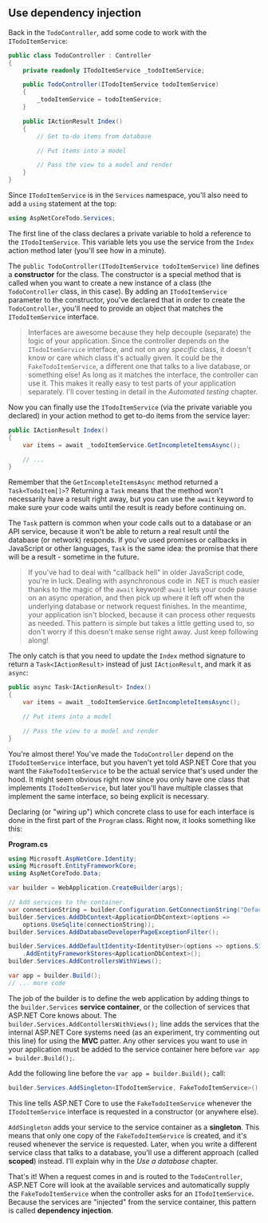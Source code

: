 ## Use dependency injection
Back in the `TodoController`, add some code to work with the `ITodoItemService`:

```csharp
public class TodoController : Controller
{
    private readonly ITodoItemService _todoItemService;

    public TodoController(ITodoItemService todoItemService)
    {
        _todoItemService = todoItemService;
    }

    public IActionResult Index()
    {
        // Get to-do items from database

        // Put items into a model

        // Pass the view to a model and render
    }
}
```

Since `ITodoItemService` is in the `Services` namespace, you'll also need to add a `using` statement at the top:

```csharp
using AspNetCoreTodo.Services;
```

The first line of the class declares a private variable to hold a reference to the `ITodoItemService`. This variable lets you use the service from the `Index` action method later (you'll see how in a minute).

The `public TodoController(ITodoItemService todoItemService)` line defines a **constructor** for the class. The constructor is a special method that is called when you want to create a new instance of a class (the `TodoController` class, in this case). By adding an `ITodoItemService` parameter to the constructor, you've declared that in order to create the `TodoController`, you'll need to provide an object that matches the `ITodoItemService` interface.

> Interfaces are awesome because they help decouple (separate) the logic of your application. Since the controller depends on the `ITodoItemService` interface, and not on any *specific* class, it doesn't know or care which class it's actually given. It could be the `FakeTodoItemService`, a different one that talks to a live database, or something else! As long as it matches the interface, the controller can use it. This makes it really easy to test parts of your application separately. I'll cover testing in detail in the *Automated testing* chapter.

Now you can finally use the `ITodoItemService` (via the private variable you declared) in your action method to get to-do items from the service layer:

```csharp
public IActionResult Index()
{
    var items = await _todoItemService.GetIncompleteItemsAsync();

    // ...
}
```

Remember that the `GetIncompleteItemsAsync` method returned a `Task<TodoItem[]>`? Returning a `Task` means that the method won't necessarily have a result right away, but you can use the `await` keyword to make sure your code waits until the result is ready before continuing on.

The `Task` pattern is common when your code calls out to a database or an API service, because it won't be able to return a real result until the database (or network) responds. If you've used promises or callbacks in JavaScript or other languages, `Task` is the same idea: the promise that there will be a result - sometime in the future.

> If you've had to deal with "callback hell" in older JavaScript code, you're in luck. Dealing with asynchronous code in .NET is much easier thanks to the magic of the `await` keyword! `await` lets your code pause on an async operation, and then pick up where it left off when the underlying database or network request finishes. In the meantime, your application isn't blocked, because it can process other requests as needed. This pattern is simple but takes a little getting used to, so don't worry if this doesn't make sense right away. Just keep following along!

The only catch is that you need to update the `Index` method signature to return a `Task<IActionResult>` instead of just `IActionResult`, and mark it as `async`:

```csharp
public async Task<IActionResult> Index()
{
    var items = await _todoItemService.GetIncompleteItemsAsync();

    // Put items into a model

    // Pass the view to a model and render
}
```

You're almost there! You've made the `TodoController` depend on the `ITodoItemService` interface, but you haven't yet told ASP.NET Core that you want the `FakeTodoItemService` to be the actual service that's used under the hood. It might seem obvious right now since you only have one class that implements `ITodoItemService`, but later you'll have multiple classes that implement the same interface, so being explicit is necessary.

Declaring (or "wiring up") which concrete class to use for each interface is done in the first part of the `Program` class. Right now, it looks something like this:

**Program.cs**

```csharp
using Microsoft.AspNetCore.Identity;
using Microsoft.EntityFrameworkCore;
using AspNetCoreTodo.Data;

var builder = WebApplication.CreateBuilder(args);

// Add services to the container.
var connectionString = builder.Configuration.GetConnectionString("DefaultConnection") ?? throw new InvalidOperationException("Connection string 'DefaultConnection' not found.");
builder.Services.AddDbContext<ApplicationDbContext>(options =>
    options.UseSqlite(connectionString));
builder.Services.AddDatabaseDeveloperPageExceptionFilter();

builder.Services.AddDefaultIdentity<IdentityUser>(options => options.SignIn.RequireConfirmedAccount = true)
    .AddEntityFrameworkStores<ApplicationDbContext>();
builder.Services.AddControllersWithViews();

var app = builder.Build();
// ... more code
```

The job of the builder is to define the web application by adding things to the `builder.Services` **service container**, or the collection of services that ASP.NET Core knows about. The `builder.Services.AddContollersWithViews();` line adds the services that the internal ASP.NET Core systems need (as an experiment, try commenting out this line) for using the **MVC** patter. Any other services you want to use in your application must be added to the service container here before `var app = builder.Build();`.

Add the following line before the `var app = builder.Build();` call:

```csharp
builder.Services.AddSingleton<ITodoItemService, FakeTodoItemService>();
```

This line tells ASP.NET Core to use the `FakeTodoItemService` whenever the `ITodoItemService` interface is requested in a constructor (or anywhere else).

`AddSingleton` adds your service to the service container as a **singleton**. This means that only one copy of the `FakeTodoItemService` is created, and it's reused whenever the service is requested. Later, when you write a different service class that talks to a database, you'll use a different approach (called **scoped**) instead. I'll explain why in the *Use a database* chapter.

That's it! When a request comes in and is routed to the `TodoController`, ASP.NET Core will look at the available services and automatically supply the `FakeTodoItemService` when the controller asks for an `ITodoItemService`. Because the services are "injected" from the service container, this pattern is called **dependency injection**.
